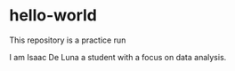 # hello-world
This repository is a practice run

I am Isaac De Luna a student with a focus on data analysis.
